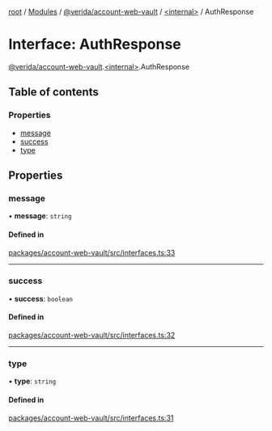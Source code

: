 [root](../README.md) / [Modules](../modules.md) / [@verida/account-web-vault](../modules/verida_account_web_vault.md) / [<internal\>](../modules/verida_account_web_vault._internal_.md) / AuthResponse

# Interface: AuthResponse

[@verida/account-web-vault](../modules/verida_account_web_vault.md).[<internal\>](../modules/verida_account_web_vault._internal_.md).AuthResponse

## Table of contents

### Properties

- [message](verida_account_web_vault._internal_.AuthResponse.md#message)
- [success](verida_account_web_vault._internal_.AuthResponse.md#success)
- [type](verida_account_web_vault._internal_.AuthResponse.md#type)

## Properties

### message

• **message**: `string`

#### Defined in

[packages/account-web-vault/src/interfaces.ts:33](https://github.com/verida/verida-js/blob/039856c/packages/account-web-vault/src/interfaces.ts#L33)

___

### success

• **success**: `boolean`

#### Defined in

[packages/account-web-vault/src/interfaces.ts:32](https://github.com/verida/verida-js/blob/039856c/packages/account-web-vault/src/interfaces.ts#L32)

___

### type

• **type**: `string`

#### Defined in

[packages/account-web-vault/src/interfaces.ts:31](https://github.com/verida/verida-js/blob/039856c/packages/account-web-vault/src/interfaces.ts#L31)

